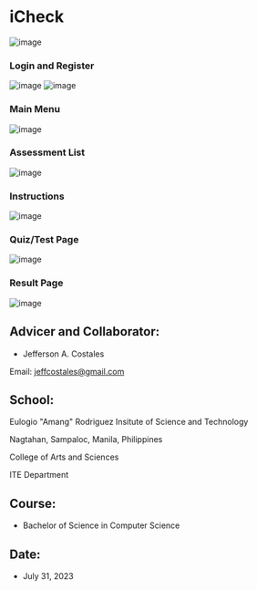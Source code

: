 # iCheck
![image](https://github.com/CharlesCincoA/iCheck-Eye-Test-Application/assets/140971231/80ac0219-656f-42c9-b003-41dd708262c8)

### Login and Register
![image](https://github.com/CharlesCincoA/iCheck-Eye-Test-Application/assets/140971231/637d9e3e-7b83-4cb4-885e-5cffc734c259)
![image](https://github.com/CharlesCincoA/iCheck-Eye-Test-Application/assets/140971231/22dd54a8-e035-4dbf-8d6e-f3958f8833a3)

### Main Menu
![image](https://github.com/CharlesCincoA/iCheck-Eye-Test-Application/assets/140971231/71eb524f-b4c3-4d67-a148-fe614b7590e8)

### Assessment List
![image](https://github.com/CharlesCincoA/iCheck-Eye-Test-Application/assets/140971231/05359f86-eb9d-45c5-8366-b40e974eb0d4)

### Instructions
![image](https://github.com/CharlesCincoA/iCheck-Eye-Test-Application/assets/140971231/83882527-097f-4d22-9090-79231b227936)

### Quiz/Test Page
![image](https://github.com/CharlesCincoA/iCheck-Eye-Test-Application/assets/140971231/d67c0b5a-d06e-4c0c-a68c-fc562a495f88)

### Result Page
![image](https://github.com/CharlesCincoA/iCheck-Eye-Test-Application/assets/140971231/5d197e4e-dfc1-4528-8763-96b92c2f8a0e)

## Advicer and Collaborator:
* Jefferson A. Costales

Email: jeffcostales@gmail.com
  
## School:
Eulogio "Amang" Rodriguez Insitute of Science and Technology

Nagtahan, Sampaloc, Manila, Philippines

College of Arts and Sciences

ITE Department

## Course:
* Bachelor of Science in Computer Science

## Date:
* July 31, 2023


